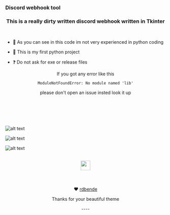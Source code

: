 

### Discord webhook tool  


### <div align="center">This is a really dirty written discord webhook written in Tkinter</div>  
  
<br/>  

- 🔭 As you can see in this code im not very experienced in python coding  
  

- 🍞 This is my first python project   
  

- ❓ Do not ask for exe or release files
  <br/>  
<div align="center">
If you got any error like this 

```ModuleNotFoundError: No module named 'lib'```

please don't open an issue insted look it up   
 </div>  

<br/>  
<br/>  
<br/>  
<br/>  


![alt text](https://github.com/Hiradpi/GUI-webhook-tool/blob/main/screanshots/check.png?raw=true)
<br/>  

![alt text](https://github.com/Hiradpi/GUI-webhook-tool/blob/main/screanshots/Spammer.png?raw=true)
<br/>  

![alt text](https://github.com/Hiradpi/GUI-webhook-tool/blob/main/screanshots/delete.png?raw=true)






<br/>  










<div align="center">
            <a href="https://discord.gg/FQTpEdrkTw" target="_blank" style="display: inline-block;">
                <img
                    src="https://assets-global.website-files.com/6257adef93867e50d84d30e2/636e0a6918e57475a843f59f_icon_clyde_black_RGB.svg" width="30" height="30"
                    align="center"
                />
            </a></div>
<br />
<br />
<br />


<div align="center">
❤️
<a href="https://github.com/rdbende/Forest-ttk-theme" > rdbende</a> <p>Thanks for your beautiful theme</p>


<div align="center">
----
</div>
